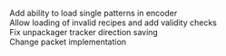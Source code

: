 Add ability to load single patterns in encoder  
Allow loading of invalid recipes and add validity checks  
Fix unpackager tracker direction saving  
Change packet implementation  
